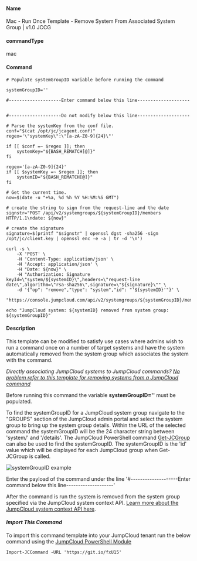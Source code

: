 #### Name

Mac - Run Once Template - Remove System From Associated System Group | v1.0 JCCG

#### commandType

mac

#### Command

```
# Populate systemGroupID variable before running the command

systemGroupID=''

#--------------------Enter command below this line--------------------


#--------------------Do not modify below this line--------------------

# Parse the systemKey from the conf file.
conf="$(cat /opt/jc/jcagent.conf)"
regex='\"systemKey\":\"[a-zA-Z0-9]{24}\"'

if [[ $conf =~ $regex ]]; then
	systemKey="${BASH_REMATCH[@]}"
fi

regex='[a-zA-Z0-9]{24}'
if [[ $systemKey =~ $regex ]]; then
	systemID="${BASH_REMATCH[@]}"
fi

# Get the current time.
now=$(date -u "+%a, %d %h %Y %H:%M:%S GMT")

# create the string to sign from the request-line and the date
signstr="POST /api/v2/systemgroups/${systemGroupID}/members HTTP/1.1\ndate: ${now}"

# create the signature
signature=$(printf "$signstr" | openssl dgst -sha256 -sign /opt/jc/client.key | openssl enc -e -a | tr -d '\n')

curl -s \
	-X 'POST' \
	-H 'Content-Type: application/json' \
	-H 'Accept: application/json' \
	-H "Date: ${now}" \
	-H "Authorization: Signature keyId=\"system/${systemID}\",headers=\"request-line date\",algorithm=\"rsa-sha256\",signature=\"${signature}\"" \
	-d '{"op": "remove","type": "system","id": "'${systemID}'"}' \
	"https://console.jumpcloud.com/api/v2/systemgroups/${systemGroupID}/members"

echo "JumpCloud system: ${systemID} removed from system group: ${systemGroupID}"
```

#### Description

This template can be modified to satisfy use cases where admins wish to run a command once on a number of target systems and have the system automatically removed from the system group which associates the system with the command.

*Directly associating JumpCloud systems to JumpCloud commands? [No problem refer to this template for removing systems from a JumpCloud command](https://github.com/TheJumpCloud/support/blob/master/PowerShell/JumpCloud%20Commands%20Gallery/Mac%20Commands/Mac%20-%20Run%20Once%20Template%20-%20Remove%20System%20From%20Command.md)*

Before running this command the variable **systemGroupID=''** must be populated.

To find the systemGroupID for a JumpCloud system group navigate to the "GROUPS" section of the JumpCloud admin portal and select the system group to bring up the system group details. Within the URL of the selected command the systemGroupID will be the 24 character string between 'system/' and '/details'. The JumpCloud PowerShell command [Get-JCGroup](https://github.com/TheJumpCloud/support/wiki/Get-JCGroup) can also be used to find the systemGroupID. The systemGroupID is the 'id' value which will be displayed for each JumpCloud group when Get-JCGroup is called.

![systemGroupID example](https://github.com/TheJumpCloud/support/blob/master/PowerShell/JumpCloud%20Commands%20Gallery/Files/systemGroupID.png?raw=true)

Enter the payload of the command under the line '#--------------------Enter command below this line--------------------'

After the command is run the system is removed from the system group specified via the JumpCloud system context API. [Learn more about the JumpCloud system context API here](https://docs.jumpcloud.com/2.0/authentication-and-authorization/system-context). 


#### *Import This Command*

To import this command template into your JumpCloud tenant run the below command using the [JumpCloud PowerShell Module](https://github.com/TheJumpCloud/support/wiki/Installing-the-JumpCloud-PowerShell-Module)

```
Import-JCCommand -URL 'https://git.io/fxU15'
```
